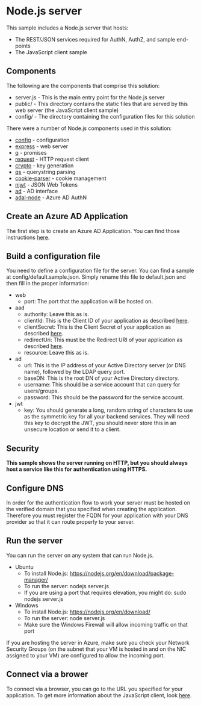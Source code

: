 # Node.js server
This sample includes a Node.js server that hosts:
- The REST/JSON services required for AuthN, AuthZ, and sample end-points
- The JavaScript client sample

## Components
The following are the components that comprise this solution:

* server.js - This is the main entry point for the Node.js server
* public/ - This directory contains the static files that are served by this web server (the JavaScript client sample)
* config/ - The directory containing the configuration files for this solution

There were a number of Node.js components used in this solution:

* [config](https://www.npmjs.com/package/config) - configuration
* [express](https://www.npmjs.com/package/express) - web server
* [q](https://www.npmjs.com/package/q) - promises
* [request](https://www.npmjs.com/package/request) - HTTP request client
* [crypto](https://www.npmjs.com/package/crypto) - key generation
* [qs](https://www.npmjs.com/package/qs) - querystring parsing
* [cookie-parser](https://www.npmjs.com/package/cookie-parser) - cookie management
* [njwt](https://www.npmjs.com/package/njwt) - JSON Web Tokens
* [ad](https://www.npmjs.com/package/activedirectory) - AD interface
* [adal-node](https://www.npmjs.com/package/adal-node) - Azure AD AuthN

## Create an Azure AD Application
The first step is to create an Azure AD Application. You can find those instructions [here](ad-application.md).

## Build a configuration file
You need to define a configuration file for the server. You can find a sample at config/default.sample.json. Simply rename this file to default.json and then fill in the proper information:

- web
  - port: The port that the application will be hosted on.
- aad
  - authority: Leave this as is.
  - clientId: This is the Client ID of your application as described [here](ad-application.md).
  - clientSecret: This is the Client Secret of your application as described [here](ad-application.md).
  - redirectUri: This must be the Redirect URI of your application as described [here](ad-application.md).
  - resource: Leave this as is.
- ad
  - url: This is the IP address of your Active Directory server (or DNS name), followed by the LDAP query port.
  - baseDN: This is the root DN of your Active Directory directory.
  - username: This should be a service account that can query for users/groups.
  - password: This should be the password for the service account.
- jwt
  - key: You should generate a long, random string of characters to use as the symmetric key for all your backend services. They will need this key to decrypt the JWT, you should never store this in an unsecure location or send it to a client.

## Security
**This sample shows the server running on HTTP, but you should always host a service like this for authentication using HTTPS.**

## Configure DNS
In order for the authentication flow to work your server must be hosted on the verified domain that you specified when creating the application. Therefore you must register the FQDN for your application with your DNS provider so that it can route properly to your server.

## Run the server
You can run the server on any system that can run Node.js.

- Ubuntu
  - To install Node.js: https://nodejs.org/en/download/package-manager/ 
  - To run the server: nodejs server.js
  - If you are using a port that requires elevation, you might do: sudo nodejs server.js
- Windows
   - To install Node.js: https://nodejs.org/en/download/ 
   - To run the server: node server.js
   - Make sure the Windows Firewall will allow incoming traffic on that port

If you are hosting the server in Azure, make sure you check your Network Security Groups (on the subnet that your VM is hosted in and on the NIC assigned to your VM) are configured to allow the incoming port.

## Connect via a brower
To connect via a browser, you can go to the URL you specified for your application. To get more information about the JavaScript client, look [here](javascript.md).
